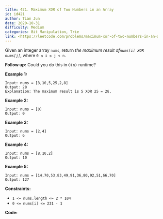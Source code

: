 ```yaml
---
title: 421. Maximum XOR of Two Numbers in an Array
id: id421
author: Tian Jun
date: 2020-10-31
difficulty: Medium
categories: Bit Manipulation, Trie
link: <https://leetcode.com/problems/maximum-xor-of-two-numbers-in-an-array/description/>
---
```


Given an integer array `nums`, return _the maximum result of`nums[i] XOR
nums[j]`_, where `0 ≤ i ≤ j < n`.

**Follow up:** Could you do this in `O(n)` runtime?



**Example 1:**
            
	Input: nums = [3,10,5,25,2,8]    
	Output: 28    
	Explanation: The maximum result is 5 XOR 25 = 28.

**Example 2:**
            
	Input: nums = [0]    
	Output: 0    

**Example 3:**
            
	Input: nums = [2,4]    
	Output: 6    

**Example 4:**
            
	Input: nums = [8,10,2]    
	Output: 10    

**Example 5:**
            
	Input: nums = [14,70,53,83,49,91,36,80,92,51,66,70]    
	Output: 127    



**Constraints:**

  * `1 <= nums.length <= 2 * 104`
  * `0 <= nums[i] <= 231 - 1`


**Code:**
